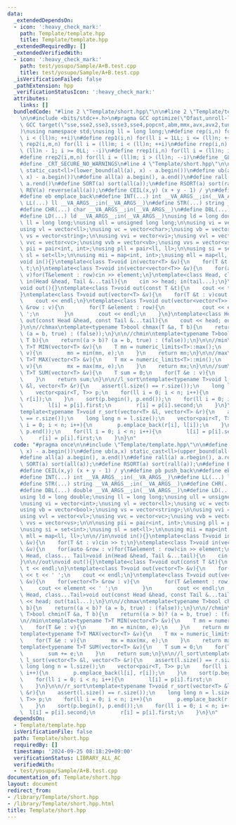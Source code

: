 ```yaml
---
data:
  _extendedDependsOn:
  - icon: ':heavy_check_mark:'
    path: Template/template.hpp
    title: Template/template.hpp
  _extendedRequiredBy: []
  _extendedVerifiedWith:
  - icon: ':heavy_check_mark:'
    path: test/yosupo/Sample/A+B.test.cpp
    title: test/yosupo/Sample/A+B.test.cpp
  _isVerificationFailed: false
  _pathExtension: hpp
  _verificationStatusIcon: ':heavy_check_mark:'
  attributes:
    links: []
  bundledCode: "#line 2 \"Template/short.hpp\"\n\n#line 2 \"Template/template.hpp\"\
    \n\n#include <bits/stdc++.h>\n#pragma GCC optimize(\"Ofast,unroll-loops\")\n#pragma\
    \ GCC target(\"sse,sse2,sse3,ssse3,sse4,popcnt,abm,mmx,avx,avx2,tune=native\"\
    )\nusing namespace std;\nusing ll = long long;\n#define rep(i,n) for(ll i = 0LL;\
    \ i < (ll)n; ++i)\n#define rep1(i,n) for(ll i = 1LL; i <= (ll)n; ++i)\n#define\
    \ rep2(i,m,n) for(ll i = (ll)m; i < (ll)n; ++i)\n#define rrep(i,n) for(ll i =\
    \ (ll)n - 1; i >= 0LL; --i)\n#define rrep1(i,n) for(ll i = (ll)n; i > 0LL; --i)\n\
    #define rrep2(i,m,n) for(ll i = (ll)m; i > (ll)n; --i)\n#define _GLIBCXX_DEBUG\n\
    #define _CRT_SECURE_NO_WARNINGS\n#line 4 \"Template/short.hpp\"\n\n#define lb(a,x)\
    \ static_cast<ll>(lower_bound(all(a), x) - a.begin())\n#define ub(a,x) static_cast<ll>(upper_bound(all(a),\
    \ x) - a.begin())\n#define all(a) a.begin(), a.end()\n#define rall(a) a.rbegin(),\
    \ a.rend()\n#define SORT(a) sort(all(a));\n#define RSORT(a) sort(rall(a));\n#define\
    \ REV(a) reverse(all(a));\n#define CEIL(x,y) (x + y - 1) / y\n#define pb push_back\n\
    #define eb emplace_back\n#define INT(...) int __VA_ARGS__;in(__VA_ARGS__)\n#define\
    \ LL(...) ll __VA_ARGS__;in(__VA_ARGS__)\n#define STR(...) string __VA_ARGS__;in(__VA_ARGS__)\n\
    #define CHR(...) char __VA_ARGS__;in(__VA_ARGS__)\n#define DBL(...) double __VA_ARGS__;in(__VA_ARGS__)\n\
    #define LD(...) ld __VA_ARGS__;in(__VA_ARGS__)\nusing ld = long double;\nusing\
    \ ll = long long;\nusing ull = unsigned long long;\n\nusing vi = vector<int>;\n\
    using vl = vector<ll>;\nusing vc = vector<char>;\nusing vb = vector<bool>;\nusing\
    \ vs = vector<string>;\n\nusing vvi = vector<vi>;\nusing vvl = vector<vl>;\nusing\
    \ vvc = vector<vc>;\nusing vvb = vector<vb>;\nusing vvs = vector<vs>;\n\n\nusing\
    \ pii = pair<int, int>;\nusing pll = pair<ll, ll>;\n\nusing si = set<int>;\nusing\
    \ sl = set<ll>;\n\nusing mii = map<int, int>;\nusing mll = map<ll, ll>;\n\n//in\n\
    void in(){}\ntemplate<class T>void in(vector<T> &v){\n    for(T &t : v)cin >>\
    \ t;\n}\ntemplate<class T>void in(vector<vector<T>> &v){\n    for(auto &row :\
    \ v)for(T&element : row)cin >> element;\n}\ntemplate<class Head, class... Tail>void\
    \ in(Head &head, Tail &...tail){\n    cin >> head; in(tail...);\n}\n\n//out\n\
    void out(){}\ntemplate<class T>void out(const T &t){\n    cout << t << endl;\n\
    }\ntemplate<class T>void out(vector<T> &v){\n    for(T &t : v)cout << t << ' ';\n\
    \    cout << endl;\n}\ntemplate<class T>void out(vector<vector<T>> &v){\n    for(vector<T>\
    \ &row : v){\n        for(T &element : row){\n            cout << element << '\
    \ ';\n        }\n        cout << endl;\n    }\n}\ntemplate<class Head, class...Tail>void\
    \ out(const Head &head, const Tail &...tail){\n    cout << head; out(tail...);\n\
    }\n\n//chmax\ntemplate<typename T>bool chmax(T &a, T b){\n    return((a < b)?\
    \ (a = b, true) : (false));\n}\n\n//chmin\ntemplate<typename T>bool chmin(T &a,\
    \ T b){\n    return((a > b)? (a = b, true) : (false));\n}\n\n//min\ntemplate<typename\
    \ T>T MIN(vector<T> &v){\n    T mn = numeric_limits<T>::max();\n    for(T &e :\
    \ v){\n        mn = min(mn, e);\n    }\n    return mn;\n}\n\n//max\ntemplate<typename\
    \ T>T MAX(vector<T> &v){\n    T mx = numeric_limits<T>::min();\n    for(T &e :\
    \ v){\n        mx = max(mx, e);\n    }\n    return mx;\n}\n\n//sum\ntemplate<typename\
    \ T>T SUM(vector<T> &v){\n    T sum = 0;\n    for(T &e : v){\n        sum += e;\n\
    \    }\n    return sum;\n}\n\n//l_sort\ntemplate<typename T>void l_sort(vector<T>\
    \ &l, vector<T> &r){\n    assert(l.size() == r.size());\n    long long n = l.size();\n\
    \    vector<pair<T, T>> p;\n    for(ll i = 0; i < n; i++){\n        p.emplace_back(l[i],\
    \ r[i]);\n    }\n    sort(p.begin(), p.end());\n    for(ll i = 0; i < n; i++){\n\
    \        l[i] = p[i].first;\n        r[i] = p[i].second;\n    }\n}\n\n//r_sort\n\
    template<typename T>void r_sort(vector<T> &l, vector<T> &r){\n    assert(l.size()\
    \ == r.size());\n    long long n = l.size();\n    vector<pair<T, T>> p;\n    for(ll\
    \ i = 0; i < n; i++){\n        p.emplace_back(r[i], l[i]);\n    }\n    sort(p.begin(),\
    \ p.end());\n    for(ll i = 0; i < n; i++){\n        l[i] = p[i].second;\n   \
    \     r[i] = p[i].first;\n    }\n}\n"
  code: "#pragma once\n\n#include \"Template/template.hpp\"\n\n#define lb(a,x) static_cast<ll>(lower_bound(all(a),\
    \ x) - a.begin())\n#define ub(a,x) static_cast<ll>(upper_bound(all(a), x) - a.begin())\n\
    #define all(a) a.begin(), a.end()\n#define rall(a) a.rbegin(), a.rend()\n#define\
    \ SORT(a) sort(all(a));\n#define RSORT(a) sort(rall(a));\n#define REV(a) reverse(all(a));\n\
    #define CEIL(x,y) (x + y - 1) / y\n#define pb push_back\n#define eb emplace_back\n\
    #define INT(...) int __VA_ARGS__;in(__VA_ARGS__)\n#define LL(...) ll __VA_ARGS__;in(__VA_ARGS__)\n\
    #define STR(...) string __VA_ARGS__;in(__VA_ARGS__)\n#define CHR(...) char __VA_ARGS__;in(__VA_ARGS__)\n\
    #define DBL(...) double __VA_ARGS__;in(__VA_ARGS__)\n#define LD(...) ld __VA_ARGS__;in(__VA_ARGS__)\n\
    using ld = long double;\nusing ll = long long;\nusing ull = unsigned long long;\n\
    \nusing vi = vector<int>;\nusing vl = vector<ll>;\nusing vc = vector<char>;\n\
    using vb = vector<bool>;\nusing vs = vector<string>;\n\nusing vvi = vector<vi>;\n\
    using vvl = vector<vl>;\nusing vvc = vector<vc>;\nusing vvb = vector<vb>;\nusing\
    \ vvs = vector<vs>;\n\n\nusing pii = pair<int, int>;\nusing pll = pair<ll, ll>;\n\
    \nusing si = set<int>;\nusing sl = set<ll>;\n\nusing mii = map<int, int>;\nusing\
    \ mll = map<ll, ll>;\n\n//in\nvoid in(){}\ntemplate<class T>void in(vector<T>\
    \ &v){\n    for(T &t : v)cin >> t;\n}\ntemplate<class T>void in(vector<vector<T>>\
    \ &v){\n    for(auto &row : v)for(T&element : row)cin >> element;\n}\ntemplate<class\
    \ Head, class... Tail>void in(Head &head, Tail &...tail){\n    cin >> head; in(tail...);\n\
    }\n\n//out\nvoid out(){}\ntemplate<class T>void out(const T &t){\n    cout <<\
    \ t << endl;\n}\ntemplate<class T>void out(vector<T> &v){\n    for(T &t : v)cout\
    \ << t << ' ';\n    cout << endl;\n}\ntemplate<class T>void out(vector<vector<T>>\
    \ &v){\n    for(vector<T> &row : v){\n        for(T &element : row){\n       \
    \     cout << element << ' ';\n        }\n        cout << endl;\n    }\n}\ntemplate<class\
    \ Head, class...Tail>void out(const Head &head, const Tail &...tail){\n    cout\
    \ << head; out(tail...);\n}\n\n//chmax\ntemplate<typename T>bool chmax(T &a, T\
    \ b){\n    return((a < b)? (a = b, true) : (false));\n}\n\n//chmin\ntemplate<typename\
    \ T>bool chmin(T &a, T b){\n    return((a > b)? (a = b, true) : (false));\n}\n\
    \n//min\ntemplate<typename T>T MIN(vector<T> &v){\n    T mn = numeric_limits<T>::max();\n\
    \    for(T &e : v){\n        mn = min(mn, e);\n    }\n    return mn;\n}\n\n//max\n\
    template<typename T>T MAX(vector<T> &v){\n    T mx = numeric_limits<T>::min();\n\
    \    for(T &e : v){\n        mx = max(mx, e);\n    }\n    return mx;\n}\n\n//sum\n\
    template<typename T>T SUM(vector<T> &v){\n    T sum = 0;\n    for(T &e : v){\n\
    \        sum += e;\n    }\n    return sum;\n}\n\n//l_sort\ntemplate<typename T>void\
    \ l_sort(vector<T> &l, vector<T> &r){\n    assert(l.size() == r.size());\n   \
    \ long long n = l.size();\n    vector<pair<T, T>> p;\n    for(ll i = 0; i < n;\
    \ i++){\n        p.emplace_back(l[i], r[i]);\n    }\n    sort(p.begin(), p.end());\n\
    \    for(ll i = 0; i < n; i++){\n        l[i] = p[i].first;\n        r[i] = p[i].second;\n\
    \    }\n}\n\n//r_sort\ntemplate<typename T>void r_sort(vector<T> &l, vector<T>\
    \ &r){\n    assert(l.size() == r.size());\n    long long n = l.size();\n    vector<pair<T,\
    \ T>> p;\n    for(ll i = 0; i < n; i++){\n        p.emplace_back(r[i], l[i]);\n\
    \    }\n    sort(p.begin(), p.end());\n    for(ll i = 0; i < n; i++){\n      \
    \  l[i] = p[i].second;\n        r[i] = p[i].first;\n    }\n}\n"
  dependsOn:
  - Template/template.hpp
  isVerificationFile: false
  path: Template/short.hpp
  requiredBy: []
  timestamp: '2024-09-25 08:18:29+09:00'
  verificationStatus: LIBRARY_ALL_AC
  verifiedWith:
  - test/yosupo/Sample/A+B.test.cpp
documentation_of: Template/short.hpp
layout: document
redirect_from:
- /library/Template/short.hpp
- /library/Template/short.hpp.html
title: Template/short.hpp
---
```

